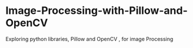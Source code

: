 # Image-Processing-with-Pillow-and-OpenCV
Exploring python libraries, Pillow and OpenCV , for image Processing
